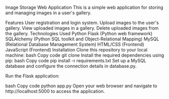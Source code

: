 Image Storage Web Application
This is a simple web application for storing and managing images in a user's gallery.

Features
User registration and login system.
Upload images to the user's gallery.
View uploaded images in a gallery.
Delete uploaded images from the gallery.
Technologies Used
Python
Flask (Python web framework)
SQLAlchemy (Python SQL toolkit and Object-Relational Mapping)
MySQL (Relational Database Management System)
HTML/CSS (Frontend)
JavaScript (Frontend)
Installation
Clone this repository to your local machine:
bash
Copy code
git clone <repository-url>
Install the required dependencies using pip:
bash
Copy code
pip install -r requirements.txt
Set up a MySQL database and configure the connection details in database.py.

Run the Flask application:

bash
Copy code
python app.py
Open your web browser and navigate to http://localhost:5000 to access the application.
